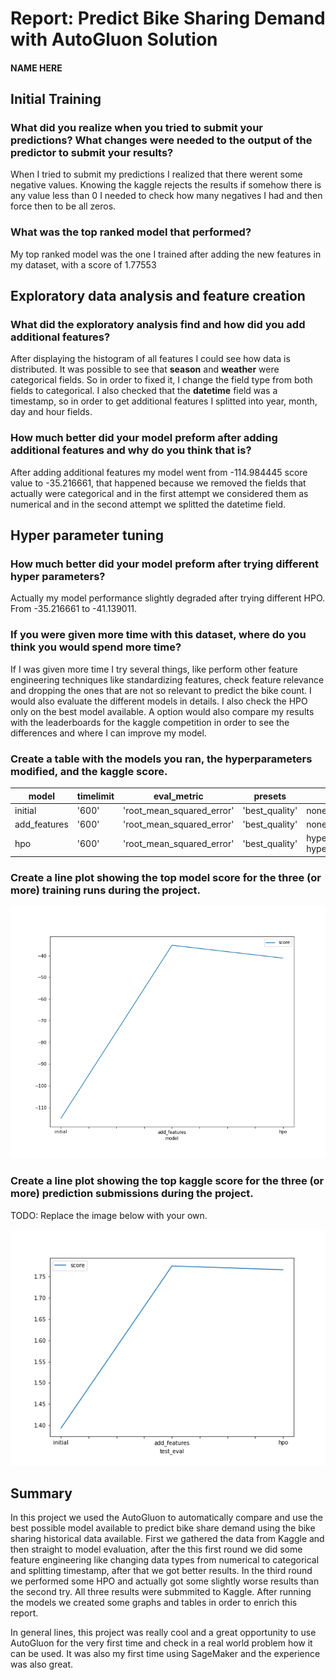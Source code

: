 # Report: Predict Bike Sharing Demand with AutoGluon Solution
#### NAME HERE

## Initial Training
### What did you realize when you tried to submit your predictions? What changes were needed to the output of the predictor to submit your results?
When I tried to submit my predictions I realized that there werent some negative values. Knowing the kaggle rejects the results if somehow there is any value less than 0 I needed to check how many negatives I had and then force then to be all zeros.

### What was the top ranked model that performed?
My top ranked model was the one I trained after adding the new features in my dataset, with a score of 1.77553

## Exploratory data analysis and feature creation
### What did the exploratory analysis find and how did you add additional features?
After displaying the histogram of all features I could see how data is distributed. It was possible to see that **season** and **weather** were categorical fields. So in order to fixed it, I change the field type from both fields to categorical. I also checked that the **datetime** field was a timestamp, so in order to get additional features I splitted into year, month, day and hour fields.

### How much better did your model preform after adding additional features and why do you think that is?
After adding additional features my model went from -114.984445 score value to  -35.216661, that happened because we removed the fields that actually were categorical and in the first attempt we considered them as numerical and in the second attempt we splitted the datetime field.

## Hyper parameter tuning
### How much better did your model preform after trying different hyper parameters?
Actually my model performance slightly degraded after trying different HPO. From -35.216661 to -41.139011.

### If you were given more time with this dataset, where do you think you would spend more time?
If I was given more time I try several things, like perform other feature engineering techniques like standardizing features, check feature relevance and dropping the ones that are not so relevant to predict the bike count. I would also evaluate the different models in details. I also check the HPO only on the best model available. A option would also compare my results with the leaderboards for the kaggle competition in order to see the differences and where I can improve my model. 
### Create a table with the models you ran, the hyperparameters modified, and the kaggle score.
|model|timelimit|eval_metric|presets|hpo-method|score|
|--|--|--|--|--|--|
|initial|'600'|'root_mean_squared_error'|'best_quality'|none|1.39308|
|add_features|'600'|'root_mean_squared_error'|'best_quality'|none|1.77553|
|hpo|'600'|'root_mean_squared_error'|'best_quality'|hyperparameters & hyperparameter_tune_kwargs|1.76662|


### Create a line plot showing the top model score for the three (or more) training runs during the project.

![model_train_score.png](model_train_score.png)

### Create a line plot showing the top kaggle score for the three (or more) prediction submissions during the project.

TODO: Replace the image below with your own.

![model_test_score.png](model_test_score.png)

## Summary
In this project we used the AutoGluon to automatically compare and use the best possible model available to predict bike share demand using the bike sharing historical data available. First we gathered the data from Kaggle and then straight to model evaluation, after the this first round we did some feature engineering like changing data types from numerical to categorical and splitting timestamp, after that we got better results. In the third round we performed some HPO and actually got some slightly worse results than the second try. All three results were submmited to Kaggle. After running the models we created some graphs and tables in order to enrich this report.

In general lines, this project was really cool and a great opportunity to use AutoGluon for the very first time and check in a real world problem how it can be used. It was also my first time using SageMaker and the experience was also great.

